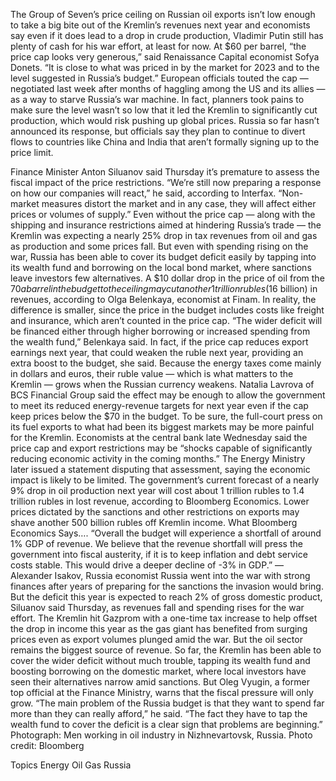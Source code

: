 The Group of Seven’s price ceiling on Russian oil exports isn’t low enough to take a big bite out of the Kremlin’s revenues next year and economists say even if it does lead to a drop in crude production, Vladimir Putin still has plenty of cash for his war effort, at least for now.
At $60 per barrel, “the price cap looks very generous,” said Renaissance Capital economist Sofya Donets. “It is close to what was priced in by the market for 2023 and to the level suggested in Russia’s budget.”
European officials touted the cap — negotiated last week after months of haggling among the US and its allies — as a way to starve Russia’s war machine. In fact, planners took pains to make sure the level wasn’t so low that it led the Kremlin to significantly cut production, which would risk pushing up global prices. Russia so far hasn’t announced its response, but officials say they plan to continue to divert flows to countries like China and India that aren’t formally signing up to the price limit.

Finance Minister Anton Siluanov said Thursday it’s premature to assess the fiscal impact of the price restrictions. “We’re still now preparing a response on how our companies will react,” he said, according to Interfax. “Non-market measures distort the market and in any case, they will affect either prices or volumes of supply.”
Even without the price cap — along with the shipping and insurance restrictions aimed at hindering Russia’s trade — the Kremlin was expecting a nearly 25% drop in tax revenues from oil and gas as production and some prices fall. But even with spending rising on the war, Russia has been able to cover its budget deficit easily by tapping into its wealth fund and borrowing on the local bond market, where sanctions leave investors few alternatives.
A $10 dollar drop in the price of oil from the $70 a barrel in the budget to the ceiling may cut another 1 trillion rubles ($16 billion) in revenues, according to Olga Belenkaya, economist at Finam. In reality, the difference is smaller, since the price in the budget includes costs like freight and insurance, which aren’t counted in the price cap.
“The wider deficit will be financed either through higher borrowing or increased spending from the wealth fund,” Belenkaya said.
In fact, if the price cap reduces export earnings next year, that could weaken the ruble next year, providing an extra boost to the budget, she said. Because the energy taxes come mainly in dollars and euros, their ruble value — which is what matters to the Kremlin — grows when the Russian currency weakens.
Natalia Lavrova of BCS Financial Group said the effect may be enough to allow the government to meet its reduced energy-revenue targets for next year even if the cap keep prices below the $70 in the budget.
To be sure, the full-court press on its fuel exports to what had been its biggest markets may be more painful for the Kremlin. Economists at the central bank late Wednesday said the price cap and export restrictions may be “shocks capable of significantly reducing economic activity in the coming months.” The Energy Ministry later issued a statement disputing that assessment, saying the economic impact is likely to be limited.
The government’s current forecast of a nearly 9% drop in oil production next year will cost about 1 trillion rubles to 1.4 trillion rubles in lost revenue, according to Bloomberg Economics. Lower prices dictated by the sanctions and other restrictions on exports may shave another 500 billion rubles off Kremlin income.
What Bloomberg Economics Says….
“Overall the budget will experience a shortfall of around 1% GDP of revenue. We believe that the revenue shortfall will press the government into fiscal austerity, if it is to keep inflation and debt service costs stable. This would drive a deeper decline of -3% in GDP.” — Alexander Isakov, Russia economist
Russia went into the war with strong finances after years of preparing for the sanctions the invasion would bring. But the deficit this year is expected to reach 2% of gross domestic product, Siluanov said Thursday, as revenues fall and spending rises for the war effort.
The Kremlin hit Gazprom with a one-time tax increase to help offset the drop in income this year as the gas giant has benefited from surging prices even as export volumes plunged amid the war. But the oil sector remains the biggest source of revenue.
So far, the Kremlin has been able to cover the wider deficit without much trouble, tapping its wealth fund and boosting borrowing on the domestic market, where local investors have seen their alternatives narrow amid sanctions.
But Oleg Vyugin, a former top official at the Finance Ministry, warns that the fiscal pressure will only grow.
“The main problem of the Russia budget is that they want to spend far more than they can really afford,” he said. “The fact they have to tap the wealth fund to cover the deficit is a clear sign that problems are beginning.”
Photograph: Men working in oil industry in Nizhnevartovsk, Russia. Photo credit: Bloomberg

Topics
Energy
Oil Gas
Russia
